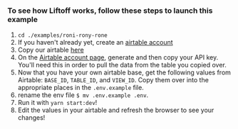 ### To see how Liftoff works, follow these steps to launch this example

1. `cd ./examples/roni-rony-rone`
2. If you haven't already yet, create an [airtable account](https://airtable.com/signup)
3. Copy our airtable [here](https://airtable.com/shrPGjHpuY6ymFrEI/tblD67h7H7u2zbthH/viw54wUiBaVqVbG1V)
4. On the [Airtable account page](https://airtable.com/account), generate and then copy your API key. You'll need this in order to pull the data from the table you copied over.
5. Now that you have your own airtable base, get the following values from Airtable: `BASE_ID`, `TABLE_ID`, and `VIEW_ID`. Copy them over into the appropriate places in the `.env.example` file.
6. rename the env file `$ mv .env.example .env`.
7. Run it with `yarn start:dev`!
8. Edit the values in your airtable and refresh the browser to see your changes!
